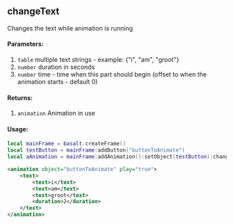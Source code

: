 ## changeText
Changes the text while animation is running

#### Parameters: 
1. `table` multiple text strings - example: {"i", "am", "groot"}
2. `number` duration in seconds
3. `number` time - time when this part should begin (offset to when the animation starts - default 0)

#### Returns: 
1. `animation` Animation in use

#### Usage:

```lua
local mainFrame = basalt.createFrame()
local testButton = mainFrame:addButton("buttonToAnimate")
local aAnimation = mainFrame:addAnimation():setObject(testButton):changeText(2, 0, "i", "am", "groot"):play()
```
```xml
<animation object="buttonToAnimate" play="true">
    <text>
        <text>i</text>
        <text>am</text>
        <text>groot</text>
        <duration>2</duration>
    </text>
</animation>
```